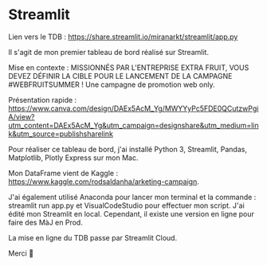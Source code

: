 # Streamlit

Lien vers le TDB : https://share.streamlit.io/miranarkt/streamlit/app.py 

Il s'agit de mon premier tableau de bord réalisé sur Streamlit.

Mise en contexte : MISSIONNÉS PAR L'ENTREPRISE EXTRA FRUIT, VOUS DEVEZ DÉFINIR LA CIBLE POUR LE LANCEMENT DE LA CAMPAGNE #WEBFRUITSUMMER ! Une campagne de promotion web only.

Présentation rapide : https://www.canva.com/design/DAEx5AcM_Yg/MWYYyPc5FDE0QCutzwPgiA/view?utm_content=DAEx5AcM_Yg&utm_campaign=designshare&utm_medium=link&utm_source=publishsharelink 

Pour réaliser ce tableau de bord, j'ai installé Python 3, Streamlit, Pandas, Matplotlib, Plotly Express sur mon Mac. 

Mon DataFrame vient de Kaggle : https://www.kaggle.com/rodsaldanha/arketing-campaign. 

J'ai également utilisé Anaconda pour lancer mon terminal et la commande : streamlit run app.py et VisualCodeStudio pour effectuer mon script. J'ai édité mon Streamlit en local. Cependant, il existe une version en ligne pour faire des MàJ en Prod. 

La mise en ligne du TDB passe par Streamlit Cloud.

Merci 🥳
